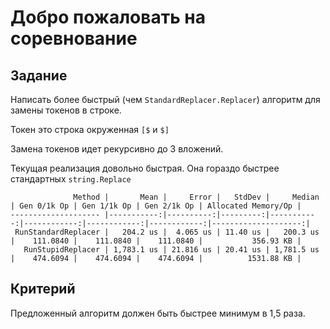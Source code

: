 # Добро пожаловать на соревнование

## Задание
Написать более быстрый (чем `StandardReplacer.Replacer`) алгоритм для замены токенов в строке. 

Токен это строка окруженная `[$` и `$]`

Замена токенов идет рекурсивно до 3 вложений.

Текущая реализация довольно быстрая. Она гораздо быстрее стандартных `string.Replace`

```
              Method |       Mean |     Error |   StdDev |     Median | Gen 0/1k Op | Gen 1/1k Op | Gen 2/1k Op | Allocated Memory/Op |
-------------------- |-----------:|----------:|---------:|-----------:|------------:|------------:|------------:|--------------------:|
 RunStandardReplacer |   204.2 us |  4.065 us | 11.40 us |   200.3 us |    111.0840 |    111.0840 |    111.0840 |           356.93 KB |
   RunStupidReplacer | 1,783.1 us | 21.816 us | 20.41 us | 1,781.5 us |    474.6094 |    474.6094 |    474.6094 |          1531.88 KB |
```

## Критерий
Предложенный алгоритм должен быть быстрее минимум в 1,5 раза.
